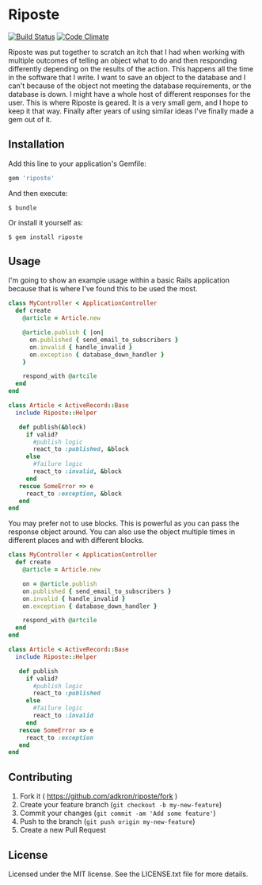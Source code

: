 # Riposte
[![Build
Status](https://travis-ci.org/BinaryNoggin/riposte.svg?branch=master)](https://travis-ci.org/BinaryNoggin/riposte)
[![Code
Climate](https://codeclimate.com/github/BinaryNoggin/riposte/badges/gpa.svg)](https://codeclimate.com/github/BinaryNoggin/riposte)

Riposte was put together to scratch an itch that I had when working with
multiple outcomes of telling an object what to do and then responding
differently depending on the results of the action. This happens all the
time in the software that I write. I want to save an object to the
database and I can't because of the object not meeting the database
requirements, or the database is down. I might have a whole host of
different responses for the user. This is where Riposte is geared. It is
a very small gem, and I hope to keep it that way. Finally after years of
using similar ideas I've finally made a gem out of it.

## Installation

Add this line to your application's Gemfile:

```ruby
gem 'riposte'
```

And then execute:

    $ bundle

Or install it yourself as:

    $ gem install riposte

## Usage

I'm going to show an example usage within a basic Rails application
because that is where I've found this to be used the most.

```ruby
class MyController < ApplicationController
  def create
    @article = Article.new

    @article.publish { |on|
      on.published { send_email_to_subscribers }
      on.invalid { handle_invalid }
      on.exception { database_down_handler }
    }

    respond_with @artcile
  end
end

class Article < ActiveRecord::Base
  include Riposte::Helper

   def publish(&block)
     if valid?
       #publish logic
       react_to :published, &block
     else
       #failure logic
       react_to :invalid, &block
     end
   rescue SomeError => e
     react_to :exception, &block
   end
end
```

You may prefer not to use blocks. This is powerful as you can pass the
response object around. You can also use the object multiple times in
different places and with different blocks.


```ruby
class MyController < ApplicationController
  def create
    @article = Article.new

    on = @article.publish
    on.published { send_email_to_subscribers }
    on.invalid { handle_invalid }
    on.exception { database_down_handler }

    respond_with @artcile
  end
end

class Article < ActiveRecord::Base
  include Riposte::Helper

   def publish
     if valid?
       #publish logic
       react_to :published
     else
       #failure logic
       react_to :invalid
     end
   rescue SomeError => e
     react_to :exception
   end
end
```


## Contributing

1. Fork it ( https://github.com/adkron/riposte/fork )
2. Create your feature branch (`git checkout -b my-new-feature`)
3. Commit your changes (`git commit -am 'Add some feature'`)
4. Push to the branch (`git push origin my-new-feature`)
5. Create a new Pull Request

## License
  Licensed under the MIT license. See the LICENSE.txt file for more
  details.
